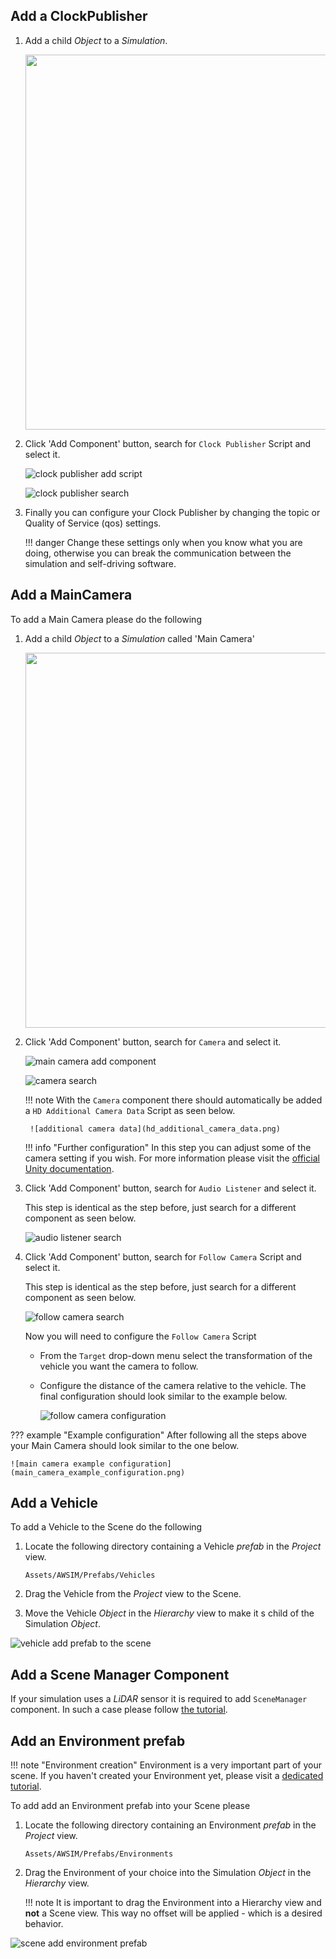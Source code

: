 ## Add a ClockPublisher
1. Add a child *Object* to a *Simulation*.

    <!-- ![clock publisher object](clock_publisher_add_object.gif) -->
    <img src=clock_publisher_add_object.gif width=600px>

1. Click 'Add Component' button, search for `Clock Publisher` Script and select it.

    ![clock publisher add script](clock_publisher_add_component.gif)

    ![clock publisher search](clock_publisher_search.png)

1. Finally you can configure your Clock Publisher by changing the topic or Quality of Service (qos) settings.

    !!! danger
        Change these settings only when you know what you are doing, otherwise you can break the communication between the simulation and self-driving software.

## Add a MainCamera
To add a Main Camera please do the following

1. Add a child *Object* to a *Simulation* called 'Main Camera'

    <!-- ![main camera add component](main_camera_add_component.gif) -->
    <img src=main_camera_add_component.gif width=600px>

1. Click 'Add Component' button, search for `Camera` and select it.

    ![main camera add component](main_camera_add_component2.gif)
    <!-- <img src=main_camera_add_component2.gif width=600px> -->

    ![camera search](camera_search.png)

    !!! note
        With the `Camera` component there should automatically be added a `HD Additional Camera Data` Script as seen below.

        ![additional camera data](hd_additional_camera_data.png)

    !!! info "Further configuration"
        In this step you can adjust some of the camera setting if you wish.
        For more information please visit the [official Unity documentation](https://docs.unity3d.com/Manual/class-Camera.html).

1. Click 'Add Component' button, search for `Audio Listener` and select it.

    This step is identical as the step before, just search for a different component as seen below.

    ![audio listener search](audio_listener_search.png)

1. Click 'Add Component' button, search for `Follow Camera` Script and select it.

    This step is identical as the step before, just search for a different component as seen below.

    ![follow camera search](follow_camera_search.png)

    Now you will need to configure the `Follow Camera` Script

    - From the `Target` drop-down menu select the transformation of the vehicle you want the camera to follow.
    - Configure the distance of the camera relative to the vehicle.
        The final configuration should look similar to the example below.

        ![follow camera configuration](follow_camera_configuration.png)

??? example "Example configuration"
    After following all the steps above your Main Camera should look similar to the one below.

    ![main camera example configuration](main_camera_example_configuration.png)

## Add a Vehicle
To add a Vehicle to the Scene do the following

1. Locate the following directory containing a Vehicle *prefab* in the *Project* view.
    
    ```
    Assets/AWSIM/Prefabs/Vehicles
    ```

1. Drag the Vehicle from the *Project* view to the Scene.

1. Move the Vehicle *Object* in the *Hierarchy* view to make it s child of the Simulation *Object*.

![vehicle add prefab to the scene](vehicle_add_to_scene.gif)

## Add a Scene Manager Component
If your simulation uses a *LiDAR* sensor it is required to add `SceneManager` component.
In such a case please follow [the tutorial](../AddASceneManager/).

## Add an Environment prefab
!!! note "Environment creation"
    Environment is a very important part of your scene.
    If you haven't created your Environment yet, please visit a [dedicated tutorial](../../AddANewEnvironment/AddAEnvironment/).

To add add an Environment prefab into your Scene please

1. Locate the following directory  containing an Environment *prefab* in the *Project* view.

    ```
    Assets/AWSIM/Prefabs/Environments
    ```

1. Drag the Environment of your choice into the Simulation *Object* in the *Hierarchy* view.

    !!! note
        It is important to drag the Environment into a Hierarchy view and **not** a Scene view.
        This way no offset will be applied - which is a desired behavior.

![scene add environment prefab](scene_add_environment.gif)
